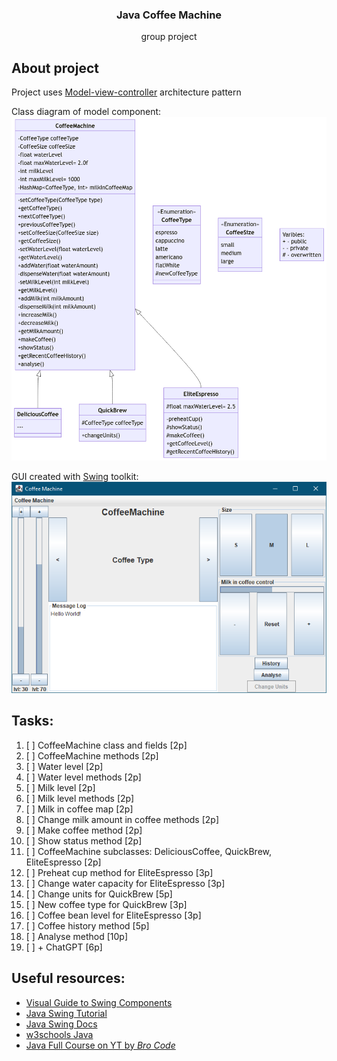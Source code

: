 <h3 align="center">Java Coffee Machine</h3>
<p align="center">group project</p>


## About project
Project uses [Model-view-controller](https://en.wikipedia.org/wiki/Model%E2%80%93view%E2%80%93controller) architecture pattern

Class diagram of model component:  
![ClassDiagram](/Assets/CoffeeMachine_ClassDiagram.png?raw=true "ClassDiagram")

GUI created with [Swing](https://en.wikipedia.org/wiki/Swing_(Java)) toolkit:  
![Application Screenshot](/Assets/AppScreenShot.png "AppScreenShot")


## Tasks:
1. [ ] CoffeeMachine class and fields [2p]
2. [ ] CoffeeMachine methods [2p]
3. [ ] Water level [2p]
4. [ ] Water level methods [2p]
5. [ ] Milk level [2p]
6. [ ] Milk level methods [2p]
7. [ ] Milk in coffee map [2p]
8. [ ] Change milk amount in coffee methods [2p]
9. [ ] Make coffee method [2p]
10. [ ] Show status method [2p]
11. [ ] CoffeeMachine subclasses: DeliciousCoffee, QuickBrew, EliteEspresso [2p]
12. [ ] Preheat cup method for EliteEspresso [3p]
13. [ ] Change water capacity for EliteEspresso [3p]
14. [ ] Change units for QuickBrew [5p]
15. [ ] New coffee type for QuickBrew [3p]
16. [ ] Coffee bean level for EliteEspresso [3p]
17. [ ] Coffee history method [5p]
18. [ ] Analyse method [10p]
19. [ ] + ChatGPT [6p]


## Useful resources:
- [Visual Guide to Swing Components](https://web.mit.edu/6.005/www/sp14/psets/ps4/java-6-tutorial/components.html)
- [Java Swing Tutorial](https://www.javatpoint.com/java-swing)
- [Java Swing Docs](https://docs.oracle.com/javase/tutorial/uiswing/components/index.html)
- [w3schools Java](https://www.w3schools.com/java/default.asp)
- [Java Full Course on YT by *Bro Code*](https://youtu.be/xk4_1vDrzzo?si=aDvK_PnVQErCFQ14)
